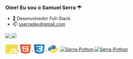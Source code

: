 ### Oiee! Eu sou o Samuel Serra ☂   

- 🌱 Desenvolvedor Full-Stack
- 📫 sserradev@gmail.com

<div align="left">
  <a href="https://github.com/sserra16">
   <img height="180em" src="https://github-readme-stats.vercel.app/api?username=sserra16&show_icons=false&theme=github_dark&include_all_commits=true&count_private=true"/>
  <img height="180em" src="https://github-readme-stats.vercel.app/api/top-langs/?username=sserra16&layout=compact&langs_count=7&theme=github_dark"/>
</div>
<div style="display: inline_block"><br>
  <img align="center" alt="Serra-Js" height="30" width="40" src="https://raw.githubusercontent.com/devicons/devicon/master/icons/javascript/javascript-plain.svg">
  <img align="center" alt="Serra-HTML" height="30" width="40" src="https://raw.githubusercontent.com/devicons/devicon/master/icons/html5/html5-original.svg">
  <img align="center" alt="Serra-CSS" height="30" width="40" src="https://raw.githubusercontent.com/devicons/devicon/master/icons/css3/css3-original.svg">
  <img align="center" alt="Serra-Python" height="30" width="40" src="https://raw.githubusercontent.com/devicons/devicon/master/icons/python/python-original.svg">
  <img align="center" alt="Serra-Python" height="30" width="40" src="https://cdn.jsdelivr.net/gh/devicons/devicon/icons/nodejs/nodejs-original.svg">
  <img align="center" alt="Serra-Python" height="30" width="40" src="https://cdn.jsdelivr.net/gh/devicons/devicon/icons/elixir/elixir-original.svg">
          
</div>
